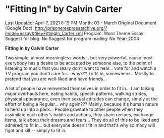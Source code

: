 # "Fitting In" by Calvin Carter

Last Updated: April 7, 2021 8:19 PM
Month: 03 - March
Original Document (Google Doc): http://prisonerexpressarchive.org/?mode=essay&file=FittingIn_Carter.xml
Program: Word Theme Essay
Suggest for blog: No
Suggest for program mailing: No
Year: 2004

**Fitting In by Calvin Carter**

Two simple, almost meaningless words... but very powerful, cause most everybody has a desire to be accepted by someone else, to the point of listening to music that you really don't want to hear... vote for and watch a TV program you don't care for... why??? To fit in, somewhere... Mostly to pretend that you are well-liked and have friends...

A lot of people have reinvented themselves in order to fit in... I am talking major overhauls here, eating habits, speech patterns, walking strides, physical appearance, even their sexual attitudes can change, simply at the effort of being a Regular... why again??? Mainly, because it's human nature to herd up into a pack... People gravitate to other people when they assimilate each other's habits and actions, they share recipes, exchange items, talk about their dreams and fears... They do all of this to be liked and admired; to fit in... but everyone doesn't fit in and that's why so many will fight and kill -- simply to fit in.
